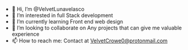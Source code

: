 - 👋 Hi, I’m @VelvetLunavelasco
- 👀 I’m interested in full Stack development
- 🌱 I’m currently learning Front end web design
- 💞️ I’m looking to collaborate on Any projects that can give me valuable experience
- 📫 How to reach me: Contact at VelvetCrowe0@protonmail.com

<!---
VelvetLunavelasco/VelvetLunavelasco is a ✨ special ✨ repository because its `README.md` (this file) appears on your GitHub profile.
You can click the Preview link to take a look at your changes.
--->
